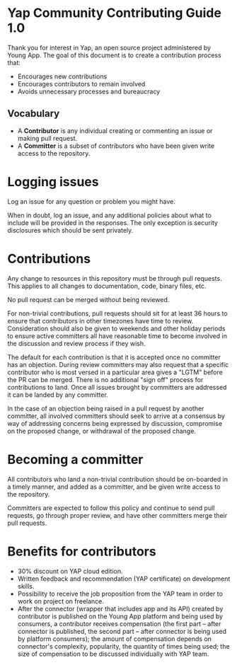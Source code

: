 # Yap Community Contributing Guide 1.0

Thank you for interest in Yap, an open source project administered by Young App.
The goal of this document is to create a contribution process that:

* Encourages new contributions
* Encourages contributors to remain involved
* Avoids unnecessary processes and bureaucracy

## Vocabulary

* A **Contributor** is any individual creating or commenting an issue or making pull request.
* A **Committer** is a subset of contributors who have been given write access to the repository.

# Logging issues

Log an issue for any question or problem you might have. 

When in doubt, log an issue, and any additional policies about what to include will be provided in the responses. The only
exception is security disclosures which should be sent privately.

# Contributions

Any change to resources in this repository must be through pull requests. This applies to all changes
to documentation, code, binary files, etc.

No pull request can be merged without being reviewed.

For non-trivial contributions, pull requests should sit for at least 36 hours to ensure that
contributors in other timezones have time to review. Consideration should also be given to
weekends and other holiday periods to ensure active committers all have reasonable time to
become involved in the discussion and review process if they wish.

The default for each contribution is that it is accepted once no committer has an objection.
During review committers may also request that a specific contributor who is most versed in a
particular area gives a "LGTM" before the PR can be merged. There is no additional "sign off"
process for contributions to land. Once all issues brought by committers are addressed it can
be landed by any committer.

In the case of an objection being raised in a pull request by another committer, all involved
committers should seek to arrive at a consensus by way of addressing concerns being expressed
by discussion, compromise on the proposed change, or withdrawal of the proposed change.

# Becoming a committer

All contributors who land a non-trivial contribution should be on-boarded in a timely manner,
and added as a committer, and be given write access to the repository.

Committers are expected to follow this policy and continue to send pull requests, go through
proper review, and have other committers merge their pull requests.

# Benefits for contributors

- 30% discount on YAP cloud edition.
- Written feedback and recommendation (YAP certificate) on development skills.
- Possibility to receive the job proposition from the YAP team in order to work on project on freelance.
- After the connector (wrapper that includes app and its API) created by contributor is published on the Young App platform and being used by consumers, a contributor receives compensation (the first part – after connector is published, the second part – after connector is being used by platform consumers); the amount of compensation depends on connector's complexity, popularity, the quantity of times being used; the size of compensation to be discussed individually with YAP team.
